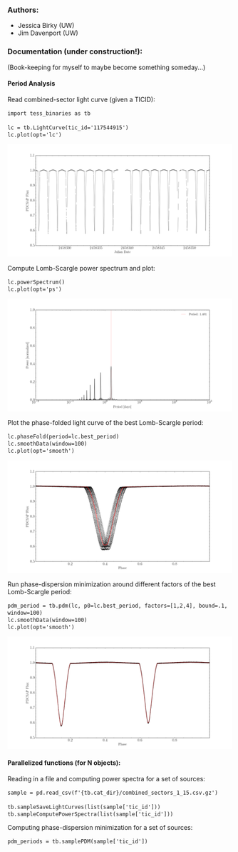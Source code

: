 ### Authors:

* Jessica Birky (UW)
* Jim Davenport (UW)

### Documentation (under construction!):
(Book-keeping for myself to maybe become something someday...)

#### Period Analysis
Read combined-sector light curve (given a TICID):
```
import tess_binaries as tb

lc = tb.LightCurve(tic_id='117544915')
lc.plot(opt='lc')
```
![](/docs/117544915_lc.png)

Compute Lomb-Scargle power spectrum and plot:
```
lc.powerSpectrum()
lc.plot(opt='ps')
```
![](/docs/117544915_ps.png)

Plot the phase-folded light curve of the best Lomb-Scargle period:
```
lc.phaseFold(period=lc.best_period)
lc.smoothData(window=100)
lc.plot(opt='smooth')
```
![](/docs/117544915_ls_phase.png)

Run phase-dispersion minimization around different factors of the best Lomb-Scargle period:
```
pdm_period = tb.pdm(lc, p0=lc.best_period, factors=[1,2,4], bound=.1, window=100)
lc.smoothData(window=100)
lc.plot(opt='smooth')
```
![](/docs/117544915_pdm_phase.png)

#### Parallelized functions (for N objects):
Reading in a file and computing power spectra for a set of sources:
```
sample = pd.read_csv(f'{tb.cat_dir}/combined_sectors_1_15.csv.gz')

tb.sampleSaveLightCurves(list(sample['tic_id']))
tb.sampleComputePowerSpectra(list(sample['tic_id']))
```
Computing phase-dispersion minimization for a set of sources:
```
pdm_periods = tb.samplePDM(sample['tic_id'])
```